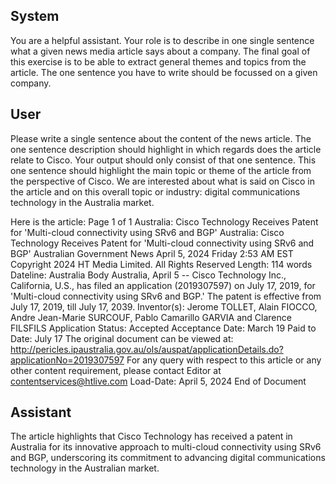 ## System

You are a helpful assistant. Your role is to describe in one single sentence what a given news media article says about a company. The final goal of this exercise is to be able to extract general themes and topics from the article. The one sentence you have to write should be focussed on a given company.

## User


Please write a single sentence about the content of the news article. The one sentence description should highlight in which regards does the article relate to Cisco. Your output should only consist of that one sentence.
This one sentence should highlight the main topic or theme of the article from the perspective of Cisco. We are interested about what is said on Cisco in the article and on this overall topic or industry: digital communications technology in the Australia market.

Here is the article: Page 1 of 1
Australia: Cisco Technology Receives Patent for 'Multi-cloud connectivity using SRv6 and BGP'
Australia: Cisco Technology Receives Patent for 'Multi-cloud connectivity 
using SRv6 and BGP'
Australian Government News
April 5, 2024 Friday 2:53 AM  EST
Copyright 2024 HT Media Limited. All Rights Reserved
Length: 114 words
Dateline: Australia 
Body
Australia, April 5 -- Cisco Technology Inc., California, U.S., has filed an application (2019307597) on July 17, 2019, 
for 'Multi-cloud connectivity using SRv6 and BGP.'
The patent is effective from July 17, 2019, till July 17, 2039. Inventor(s): Jerome TOLLET, Alain FIOCCO, Andre 
Jean-Marie SURCOUF, Pablo Camarillo GARVIA and Clarence FILSFILS Application Status: Accepted Acceptance 
Date: March 19 Paid to Date: July 17 The original document can be viewed at: 
http://pericles.ipaustralia.gov.au/ols/auspat/applicationDetails.do?applicationNo=2019307597 For any query with 
respect to this article or any other content requirement, please contact Editor at contentservices@htlive.com
Load-Date: April 5, 2024
End of Document
            

## Assistant

The article highlights that Cisco Technology has received a patent in Australia for its innovative approach to multi-cloud connectivity using SRv6 and BGP, underscoring its commitment to advancing digital communications technology in the Australian market.

